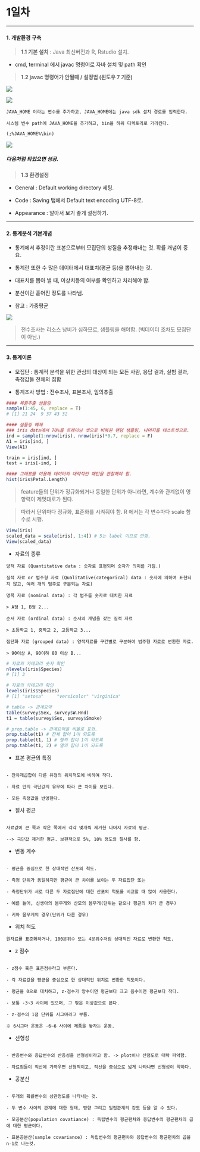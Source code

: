 # 1일차 


-----------------------


#### **1. 개발환경 구축**


> **1.1 기본 설치** : Java 최신버전과 R, Rstudio 설치.

- cmd, terminal 에서 javac 명령어로 자바 설치 및 path 확인

> **1.2 javac 명령어가 안될때 / 설정법 (윈도우 7 기준)**

![](https://raw.github.com/yoonkt200/DataScience/master/week2_StatisticAnalysis/week2_images/1.JPG)

![](https://raw.github.com/yoonkt200/DataScience/master/week2_StatisticAnalysis/week2_images/2.JPG)

```
JAVA_HOME 이라는 변수를 추가하고, JAVA_HOME에는 java sdk 설치 경로를 입력한다.

시스템 변수 path에 JAVA_HOME을 추가하고, bin을 하위 디렉토리로 가리킨다.

(;%JAVA_HOME%\bin)
```

![](https://raw.github.com/yoonkt200/DataScience/master/week2_StatisticAnalysis/week2_images/3.JPG)

##### 다음처럼 되었으면 성공.

> **1.3 환경설정**

- General : Default working directory 세팅.

- Code : Saving 탭에서 Default text encoding UTF-8로.

- Appearance : 알아서 보기 좋게 설정하기.



-----------------------


#### **2. 통계분석 기본개념**

- 통계에서 추정이란 표본으로부터 모집단의 성질을 추정해내는 것. 확률 개념이 중요.

- 통계란 또한 수 많은 데이터에서 대표치(평균 등)을 뽑아내는 것.

- 대표치를 뽑아 낼 때, 이상치등의 여부를 확인하고 처리해야 함.

- 분산이란 흩어진 정도를 나타냄.

- 참고 : 가중평균

![](https://raw.github.com/yoonkt200/DataScience/master/week2_StatisticAnalysis/week2_images/4.JPG)

> 전수조사는 리소스 낭비가 심하므로, 샘플링을 해야함. (빅데이터 조차도 모집단이 아님.)



-----------------------




#### **3. 통계이론**

- 모집단 : 통계적 분석을 위한 관심의 대상이 되는 모든 사람, 응답 결과, 실험 결과, 측정값들 전체의 집합

- 통계조사 방법 : 전수조사, 표본조사, 임의추출

```R
#### 복원추출 샘플링
sample(1:45, 6, replace = T) 
# [1] 21 24  9 37 43 32

#### 샘플링 예제
### iris data에서 70%를 트레이닝 셋으로 비복원 랜덤 샘플링, 나머지를 테스트셋으로.
ind = sample(1:nrow(iris), nrow(iris)*0.7, replace = F)
A1 = iris[ind, ]
View(A1)

train = iris[ind, ]
test = iris[-ind, ]

#### 그래프를 이용해 데이터의 대략적인 패턴을 관찰해야 함.
hist(iris$Petal.Length)
```

> feature들의 단위가 정규화되거나 동일한 단위가 아니라면, 계수와 관계없이 영향력이 제멋대로가 된다.

> 따라서 단위마다 정규화, 표준화를 시켜줘야 함. R 에서는 각 변수마다 scale 함수로 시행.

```R
View(iris)
scaled_data = scale(iris[, 1:4]) # 5는 label 이므로 안함.
View(scaled_data)
```

- 자료의 종류

```
양적 자료 (Quantitative data : 숫자로 표현되며 숫자가 의미를 가짐.)

질적 자료 or 범주형 자료 (Qualitative(categorical) data : 숫자에 의하여 표현되지 않고, 여러 개의 범주로 구분되는 자료)

명목 자료 (nominal data) : 각 범주를 숫자로 대치한 자료

> A형 1, B형 2...

순서 자료 (ordinal data) : 순서의 개념을 갖는 질적 자료

> 초등학교 1, 중학교 2, 고등학교 3...

집단화 자료 (grouped data) : 양적자료를 구간별로 구분하여 범주형 자료로 변환한 자료. 

> 90이상 A, 90이하 80 이상 B...

```

```R
# 자료의 카테고리 숫자 확인
nlevels(iris$Species)
# [1] 3

# 자료의 카테고리 확인
levels(iris$Species)
# [1] "setosa"     "versicolor" "virginica" 

# table -> 관계요약
table(survey$Sex, survey$W.Hnd)
t1 = table(survey$Sex, survey$Smoke)

# prop.table -> 관계요약을 비율로 표현.
prop.table(t1) # 전체 합이 1이 되도록
prop.table(t1, 1) # 행의 합이 1이 되도록
prop.table(t1, 2) # 열의 합이 1이 되도록
```

- 표본 평균의 특징

```

- 잔차제곱합이 다른 유형의 위치척도에 비하여 작다.

- 자료 안의 극단값의 유무에 따라 큰 차이를 보인다.

- 모든 측정값을 반영한다.

```

- 절사 평균

```

자료값이 큰 쪽과 작은 쪽에서 각각 몇개씩 제거한 나머지 자료의 평균. 

--> 극단값 제거한 평균. 보편적으로 5%, 10% 정도의 절사를 함.

```

- 변동 계수

```

- 평균을 중심으로 한 상대적인 산포의 척도.

- 측정 단위가 동일하지만 평균이 큰 차이를 보이는 두 자료집단 또는 

- 측정단위가 서로 다른 두 자료집단에 대한 산포의 척도를 비교할 때 많이 사용한다.

- 예를 들어, 신생아의 몸무게와 산모의 몸무게(단위는 같으나 평균의 차가 큰 경우)

- 키와 몸무게의 경우(단위가 다른 경우)

```

- 위치 척도

```
원자료를 표준화하거나, 100분위수 또는 4분위수처럼 상대적인 자료로 변환한 척도.
```

- z 점수

```

- z점수 혹은 표준점수라고 부른다.

- 각 자료값을 평균을 중심으로 한 상대적인 위치로 변환한 척도이다.

- 평균을 0으로 대치하고, z-점수가 양수이면 평균보다 크고 음수이면 평균보다 작다.

- 보통 -3~3 사이에 있으며, 그 밖은 이상값으로 본다.

- z-점수의 1점 단위를 시그마라고 부름. 

※ 6시그마 운동은 -6~6 사이에 제품을 놓자는 운동.

```

- 선형성

```

- 반응변수와 응답변수의 반응성을 선형성이라고 함. -> plot이나 산점도로 대략 파악함.

- 자료점들이 직선에 가까우면 선형적이고, 직선을 중심으로 넓게 나타나면 선형성이 약하다.

```

- 공분산

```

- 두개의 확률변수의 상관정도를 나타내는 것.

- 두 변수 사이의 관계에 대한 형태, 방향 그리고 밀접관계의 강도 등을 알 수 있다.

- 모공분산(population covatiance) : 독립변수의 평균편차와 응답변수의 평균편차의 곱에 대한 평균이다.

- 표본공분산(sample covariance) : 독립변수의 평균편차와 응답변수의 평균편차의 곱을 n-1로 나눈것.

```

